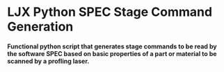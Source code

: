 # LJX Python SPEC Stage Command Generation

#### Functional python script that generates stage commands to be read by the software SPEC based on basic properties of a part or material to be scanned by a profling laser.


